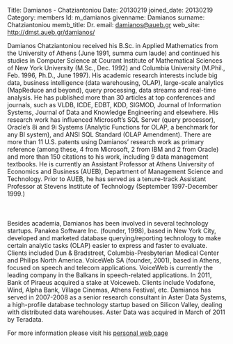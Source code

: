 Title: Damianos - Chatziantoniou
Date: 20130219
joined_date: 20130219
Category: members
Id: m_damianos
givenname: Damianos
surname: Chatziantoniou
memb_title: Dr.
email: damianos@aueb.gr
web_site: http://dmst.aueb.gr/damianos/
<p>
Damianos Chatziantoniou received his B.Sc. in Applied Mathematics from the University of
Athens (June 1991, summa cum laude) and continued his studies in Computer Science at
Courant Institute of Mathematical Sciences of New York University (M.Sc., Dec. 1992) and
Columbia University (M.Phil., Feb. 1996, Ph.D., June 1997). His academic research interests
include big data, business intelligence (data warehousing, OLAP), large-scale analytics
(MapReduce and beyond), query processing, data streams and real-time analysis. He has
published more than 30 articles at top conferences and journals, such as VLDB, ICDE, EDBT,
KDD, SIGMOD, Journal of Information Systems, Journal of Data and Knowledge Engineering and
elsewhere. His research work has influenced Microsoft’s SQL Server (query processor),
Oracle’s 8i and 9i Systems (Analytic Functions for OLAP, a benchmark for any BI system), and
ANSI SQL Standard (OLAP Amendment). There are more than 11 U.S. patents using Damianos’ research
work as primary reference (among these, 4 from Microsoft, 2 from IBM and 2 from Oracle) and
more than 150 citations to his work, including 9 data management textbooks.  He is currently
an Assistant Professor at Athens University of Economics and Business (AUEB), Department of
Management Science and Technology. Prior to AUEB, he has served as a tenure-track Assistant
Professor at Stevens Institute of Technology (September 1997-December 1999.)
<BR></BR><BR></BR>
Besides academia, Damianos has been involved in several technology startups. Panakea Software
Inc. (founder, 1998), based in New York City, developed and marketed database querying/reporting
technology to make certain analytic tasks (OLAP) easier to express and faster to evaluate. Clients
included Dun &amp; Bradstreet, Columbia-Presbyterian Medical Center and Philips North America.
VoiceWeb SA (founder, 2001), based in Athens, focused on speech and telecom applications. VoiceWeb is
currently the leading company in the Balkans in speech-related applications. In 2011, Bank of Piraeus
acquired a stake at Voiceweb. Clients include Vodafone, Wind, Alpha Bank, Village Cinemas, Athens
Festival, etc. Damianos has served in 2007-2008 as a senior research consultant in Aster Data
Systems, a high-profile database technology startup based on Silicon Valley, dealing with distributed data
warehouses. Aster Data was acquired in March of 2011 by Teradata.
</p>
<p>For more information please visit his
<a href="http://dmst.aueb.gr/damianos/">personal web page</a>
</p>
